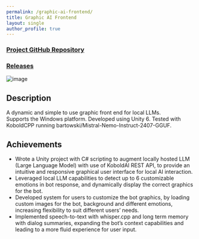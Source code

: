 ```yaml
---
permalink: /graphic-ai-frontend/
title: Graphic AI Frontend
layout: single
author_profile: true
---
```


### [**Project GitHub Repository**](https://github.com/LeeZeHao/GraphicAiFrontend)    
### [**Releases**](https://github.com/LeeZeHao/GraphicAiFrontend/releases)

![image](https://github.com/user-attachments/assets/d6e65799-fb06-4d0c-ba12-6d09380e3ac6)

## Description
A dynamic and simple to use graphic front end for local LLMs.      
Supports the Windows platform. Developed using Unity 6. Tested with KoboldCPP running bartowski/Mistral-Nemo-Instruct-2407-GGUF.

## Achievements
- Wrote a Unity project with C# scripting to augment locally hosted LLM (Large Language Model) with use of KoboldAI REST API, to provide an intuitive and responsive graphical user interface for local AI interaction.
- Leveraged local LLM capabilities to detect up to 6 customizable emotions in bot response, and dynamically display the correct graphics for the bot.
- Developed system for users to customize the bot graphics, by loading custom images for the bot, background and different emotions, increasing flexibility to suit different users’ needs.
- Implemented speech-to-text with whisper.cpp and long term memory with dialog summaries, expanding the bot’s context capabilities and leading to a more fluid experience for user input.
